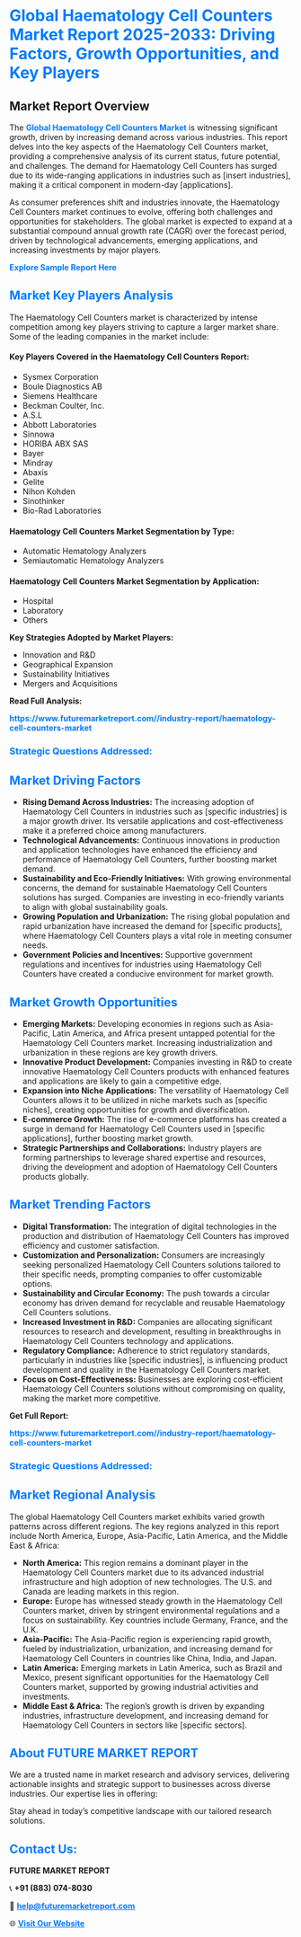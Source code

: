 <h1 style="color: #007BFF;">Global Haematology Cell Counters Market Report 2025-2033: Driving Factors, Growth Opportunities, and Key Players</h1>

<section id="overview">
<h2>Market Report Overview</h2>
<p>The <a href="https://www.futuremarketreport.com//industry-report/haematology-cell-counters-market" style="color: #007BFF; text-decoration: none;"><strong>Global Haematology Cell Counters Market</strong></a> is witnessing significant growth, driven by increasing demand across various industries. This report delves into the key aspects of the Haematology Cell Counters market, providing a comprehensive analysis of its current status, future potential, and challenges. The demand for Haematology Cell Counters has surged due to its wide-ranging applications in industries such as [insert industries], making it a critical component in modern-day [applications].</p>
<p>As consumer preferences shift and industries innovate, the Haematology Cell Counters market continues to evolve, offering both challenges and opportunities for stakeholders. The global market is expected to expand at a substantial compound annual growth rate (CAGR) over the forecast period, driven by technological advancements, emerging applications, and increasing investments by major players.</p>
</section>

<section id="overview">
<p><a href="https://www.futuremarketreport.com//request-sample/reportId=78827" style="color: #007BFF; text-decoration: none;"><strong>Explore Sample Report Here</strong></a></p>
</section>

<section id="key-players">
<h2 style="color: #007BFF;">Market Key Players Analysis</h2>
<p>The Haematology Cell Counters market is characterized by intense competition among key players striving to capture a larger market share. Some of the leading companies in the market include:</p>
<h4>Key Players Covered in the Haematology Cell Counters Report:</h4>
<ul><li>Sysmex Corporation</li><li>Boule Diagnostics AB</li><li>Siemens Healthcare</li><li>Beckman Coulter, Inc.</li><li>A.S.L</li><li>Abbott Laboratories</li><li>Sinnowa</li><li>HORIBA ABX SAS</li><li>Bayer</li><li>Mindray</li><li>Abaxis</li><li>Gelite</li><li>Nihon Kohden</li><li>Sinothinker</li><li>Bio-Rad Laboratories</li></ul>
<h4>Haematology Cell Counters Market Segmentation by Type:</h4>
<ul><li>Automatic Hematology Analyzers</li><li>Semiautomatic Hematology Analyzers</li></ul>

<h4>Haematology Cell Counters Market Segmentation by Application:</h4>
<ul><li>Hospital</li><li>Laboratory</li><li>Others</li></ul>
<p><strong>Key Strategies Adopted by Market Players:</strong></p>
<ul>
<li>Innovation and R&D</li>
<li>Geographical Expansion</li>
<li>Sustainability Initiatives</li>
<li>Mergers and Acquisitions</li>
</ul>
</section>

<section>
<p><strong>Read Full Analysis: </strong></p><a href="https://www.futuremarketreport.com//industry-report/haematology-cell-counters-market" style="color: #007BFF; text-decoration: none;"><strong>https://www.futuremarketreport.com//industry-report/haematology-cell-counters-market</strong></a>
<h3 style="color: #007BFF;">Strategic Questions Addressed:</h3>
</section>

<section id="driving-factors">
<h2 style="color: #007BFF;">Market Driving Factors</h2>
<ul>
<li><strong>Rising Demand Across Industries:</strong> The increasing adoption of Haematology Cell Counters in industries such as [specific industries] is a major growth driver. Its versatile applications and cost-effectiveness make it a preferred choice among manufacturers.</li>
<li><strong>Technological Advancements:</strong> Continuous innovations in production and application technologies have enhanced the efficiency and performance of Haematology Cell Counters, further boosting market demand.</li>
<li><strong>Sustainability and Eco-Friendly Initiatives:</strong> With growing environmental concerns, the demand for sustainable Haematology Cell Counters solutions has surged. Companies are investing in eco-friendly variants to align with global sustainability goals.</li>
<li><strong>Growing Population and Urbanization:</strong> The rising global population and rapid urbanization have increased the demand for [specific products], where Haematology Cell Counters plays a vital role in meeting consumer needs.</li>
<li><strong>Government Policies and Incentives:</strong> Supportive government regulations and incentives for industries using Haematology Cell Counters have created a conducive environment for market growth.</li>
</ul>
</section>

<section id="growth-opportunities">
<h2 style="color: #007BFF;">Market Growth Opportunities</h2>
<ul>
<li><strong>Emerging Markets:</strong> Developing economies in regions such as Asia-Pacific, Latin America, and Africa present untapped potential for the Haematology Cell Counters market. Increasing industrialization and urbanization in these regions are key growth drivers.</li>
<li><strong>Innovative Product Development:</strong> Companies investing in R&D to create innovative Haematology Cell Counters products with enhanced features and applications are likely to gain a competitive edge.</li>
<li><strong>Expansion into Niche Applications:</strong> The versatility of Haematology Cell Counters allows it to be utilized in niche markets such as [specific niches], creating opportunities for growth and diversification.</li>
<li><strong>E-commerce Growth:</strong> The rise of e-commerce platforms has created a surge in demand for Haematology Cell Counters used in [specific applications], further boosting market growth.</li>
<li><strong>Strategic Partnerships and Collaborations:</strong> Industry players are forming partnerships to leverage shared expertise and resources, driving the development and adoption of Haematology Cell Counters products globally.</li>
</ul>
</section>

<section id="trending-factors">
<h2 style="color: #007BFF;">Market Trending Factors</h2>
<ul>
<li><strong>Digital Transformation:</strong> The integration of digital technologies in the production and distribution of Haematology Cell Counters has improved efficiency and customer satisfaction.</li>
<li><strong>Customization and Personalization:</strong> Consumers are increasingly seeking personalized Haematology Cell Counters solutions tailored to their specific needs, prompting companies to offer customizable options.</li>
<li><strong>Sustainability and Circular Economy:</strong> The push towards a circular economy has driven demand for recyclable and reusable Haematology Cell Counters solutions.</li>
<li><strong>Increased Investment in R&D:</strong> Companies are allocating significant resources to research and development, resulting in breakthroughs in Haematology Cell Counters technology and applications.</li>
<li><strong>Regulatory Compliance:</strong> Adherence to strict regulatory standards, particularly in industries like [specific industries], is influencing product development and quality in the Haematology Cell Counters market.</li>
<li><strong>Focus on Cost-Effectiveness:</strong> Businesses are exploring cost-efficient Haematology Cell Counters solutions without compromising on quality, making the market more competitive.</li>
</ul>
</section>

<section>
<p><strong>Get Full Report: </strong></p><a href="https://www.futuremarketreport.com//industry-report/haematology-cell-counters-market" style="color: #007BFF; text-decoration: none;"><strong>https://www.futuremarketreport.com//industry-report/haematology-cell-counters-market</strong></a>
<h3 style="color: #007BFF;">Strategic Questions Addressed:</h3>
</section>


<section id="regional-analysis">
<h2 style="color: #007BFF;">Market Regional Analysis</h2>
<p>The global Haematology Cell Counters market exhibits varied growth patterns across different regions. The key regions analyzed in this report include North America, Europe, Asia-Pacific, Latin America, and the Middle East & Africa:</p>
<ul>
<li><strong>North America:</strong> This region remains a dominant player in the Haematology Cell Counters market due to its advanced industrial infrastructure and high adoption of new technologies. The U.S. and Canada are leading markets in this region.</li>
<li><strong>Europe:</strong> Europe has witnessed steady growth in the Haematology Cell Counters market, driven by stringent environmental regulations and a focus on sustainability. Key countries include Germany, France, and the U.K.</li>
<li><strong>Asia-Pacific:</strong> The Asia-Pacific region is experiencing rapid growth, fueled by industrialization, urbanization, and increasing demand for Haematology Cell Counters in countries like China, India, and Japan.</li>
<li><strong>Latin America:</strong> Emerging markets in Latin America, such as Brazil and Mexico, present significant opportunities for the Haematology Cell Counters market, supported by growing industrial activities and investments.</li>
<li><strong>Middle East & Africa:</strong> The region’s growth is driven by expanding industries, infrastructure development, and increasing demand for Haematology Cell Counters in sectors like [specific sectors].</li>
</ul>
</section>

<footer>
<h2 style="color: #007BFF;">About FUTURE MARKET REPORT</h2>
<p>We are a trusted name in market research and advisory services, delivering actionable insights and strategic support to businesses across diverse industries. Our expertise lies in offering:</p>

<p>Stay ahead in today’s competitive landscape with our tailored research solutions.</p>

<h2 style="color: #007BFF;">Contact Us:</h2>
<p><strong>FUTURE MARKET REPORT</strong></p>
<p>📞 <strong>+91 (883) 074-8030</strong></p>
<p>📧 <strong><a href="mailto:help@futuremarketreport.com" style="color: #007BFF;">help@futuremarketreport.com</a></strong></p>
<p>🌐 <strong><a href="https://www.futuremarketreport.com/" style="color: #007BFF;">Visit Our Website</a></strong></p>
</footer>